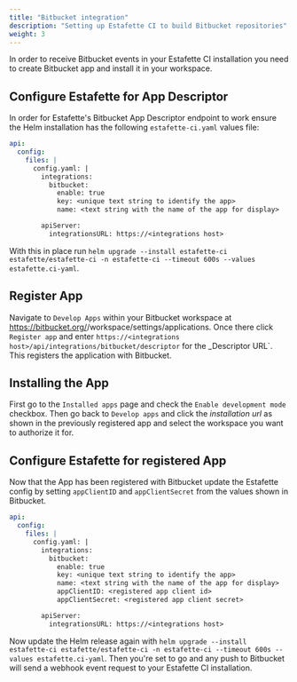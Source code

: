 ```yaml
---
title: "Bitbucket integration"
description: "Setting up Estafette CI to build Bitbucket repositories"
weight: 3
---
```


In order to receive Bitbucket events in your Estafette CI installation you need to create Bitbucket app and install it in your workspace.

## Configure Estafette for App Descriptor

In order for Estafette's Bitbucket App Descriptor endpoint to work ensure the Helm installation has the following `estafette-ci.yaml` values file:

```yaml
api:
  config:
    files: |
      config.yaml: |
        integrations:
          bitbucket:
            enable: true
            key: <unique text string to identify the app>
            name: <text string with the name of the app for display>

        apiServer:
          integrationsURL: https://<integrations host>
```

With this in place run `helm upgrade --install estafette-ci estafette/estafette-ci -n estafette-ci --timeout 600s --values estafette.ci-yaml`.

## Register App

Navigate to `Develop Apps` within your Bitbucket workspace at https://bitbucket.org/<account>/workspace/settings/applications. Once there click `Register app` and enter `https://<integrations host>/api/integrations/bitbucket/descriptor` for the _Descriptor URL`. This registers the application with Bitbucket.

## Installing the App

First go to the `Installed apps` page and check the `Enable development mode` checkbox. Then go back to `Develop apps` and click the _installation url_ as shown in the previously registered app and select the workspace you want to authorize it for.

## Configure Estafette for registered App

Now that the App has been registered with Bitbucket update the Estafette config by setting `appClientID` and `appClientSecret` from the values shown in Bitbucket.

```yaml
api:
  config:
    files: |
      config.yaml: |
        integrations:
          bitbucket:
            enable: true
            key: <unique text string to identify the app>
            name: <text string with the name of the app for display>
            appClientID: <registered app client id>
            appClientSecret: <registered app client secret>

        apiServer:
          integrationsURL: https://<integrations host>
```

Now update the Helm release again with `helm upgrade --install estafette-ci estafette/estafette-ci -n estafette-ci --timeout 600s --values estafette.ci-yaml`. Then you're set to go and any push to Bitbucket will send a webhook event request to your Estafette CI installation.